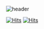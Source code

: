 ![header](https://capsule-render.vercel.app/api?type=waving&color=timeAuto&section=header&height=130&text=Hello+YEONSONG&animation=blink&fontSize=80&fontAlignY=70&fontColor=f2f2f2&)

[![Hits](https://hits.seeyoufarm.com/api/count/incr/badge.svg?url=ttps%3A%2F%2Fgithub.com%2FHaesong-0622&count_bg=%23353866&title_bg=%23555555&icon=twoo.svg&icon_color=%23E7E7E7&title=Wellcome+YEONSONG&edge_flat=false)](https://hits.seeyoufarm.com)
[![Hits](https://hits.seeyoufarm.com/api/count/incr/badge.svg?url=https%3A%2F%2Fgithub.com%2FHaesong-0622&count_bg=%2379C83D&title_bg=%23555555&icon=apachecassandra.svg&icon_color=%23E7E7E7&title=hits&edge_flat=true)](https://hits.seeyoufarm.com)

<!--
**Haesong-0622/Haesong-0622** is a ✨ _special_ ✨ repository because its `README.md` (this file) appears on your GitHub profile.

Here are some ideas to get you started:

- 🔭 I’m currently working on ...
- 🌱 I’m currently learning ...
- 👯 I’m looking to collaborate on ...
- 🤔 I’m looking for help with ...
- 💬 Ask me about ...
- 📫 How to reach me: ...
- 😄 Pronouns: ...
- ⚡ Fun fact: ...
-->

